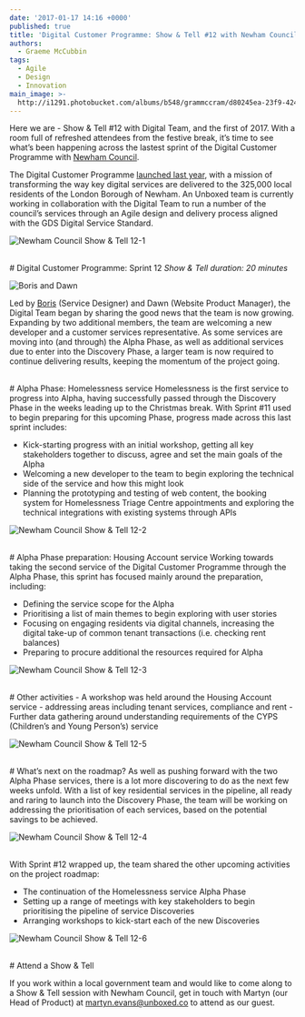 ```yaml
---
date: '2017-01-17 14:16 +0000'
published: true
title: 'Digital Customer Programme: Show & Tell #12 with Newham Council'
authors:
  - Graeme McCubbin
tags:
  - Agile
  - Design
  - Innovation
main_image: >-
  http://i1291.photobucket.com/albums/b548/grammccram/d80245ea-23f9-424e-9045-0b27e597ea82_zpsudxpyfyv.jpg
---
```

Here we are - Show & Tell #12 with Digital Team, and the first of 2017. With a room full of refreshed attendees from the festive break, it’s time to see what’s been happening across the lastest sprint of the Digital Customer Programme with [Newham Council](https://www.newham.gov.uk/Pages/index.aspx).<br/>

The Digital Customer Programme [launched last year](https://unboxed.co/news/unboxed-is-awarded-digital-customer-programme-discovery-phase-contract-with-newham-council/), with a mission of transforming the way key digital services are delivered to the 325,000 local residents of the London Borough of Newham. An Unboxed team is currently working in collaboration with the Digital Team to run a number of the council’s services through an Agile design and delivery process aligned with the GDS Digital Service Standard.<br/>

![Newham Council Show  & Tell 12-1](http://i1291.photobucket.com/albums/b548/grammccram/732160ae-836c-4c35-9944-aa642bf8f066_zpswv1cddhz.jpg)

<br/>
# Digital Customer Programme: Sprint 12
<i>Show & Tell duration: 20 minutes</i><br/>

![Boris and Dawn](http://i1291.photobucket.com/albums/b548/grammccram/Screen%20Shot%202017-01-17%20at%2014.53.24_zps2e1jmoaf.png)

Led by [Boris](https://unboxed.co/people/#boris-divjak) (Service Designer) and Dawn (Website Product Manager), the Digital Team began by sharing the good news that the team is now growing. Expanding by two additional members, the team are welcoming a new developer and a customer services representative. As some services are moving into (and through) the Alpha Phase, as well as additional services due to enter into the Discovery Phase, a larger team is now required to continue delivering results, keeping the momentum of the project going.<br/>

<br/>
# Alpha Phase: Homelessness service
Homelessness is the first service to progress into Alpha, having successfully passed through the Discovery Phase in the weeks leading up to the Christmas break. With Sprint #11 used to begin preparing for this upcoming Phase, progress made across this last sprint includes:<br/>

- Kick-starting progress with an initial workshop, getting all key stakeholders together to discuss, agree and set the main goals of the Alpha
- Welcoming a new developer to the team to begin exploring the technical side of the service and how this might look
- Planning the prototyping and testing of web content, the booking system for Homelessness Triage Centre appointments and exploring the technical integrations with existing systems through APIs

![Newham Council Show  & Tell 12-2](http://i1291.photobucket.com/albums/b548/grammccram/Image%20uploaded%20from%20iOS-1_zpsyswse5qn.jpg)

<br/>
# Alpha Phase preparation: Housing Account service
Working towards taking the second service of the Digital Customer Programme through the Alpha Phase, this sprint has focused mainly around the preparation, including:<br/>

- Defining the service scope for the Alpha
- Prioritising a list of main themes to begin exploring with user stories
- Focusing on engaging residents via digital channels, increasing the digital take-up of common tenant transactions (i.e. checking rent balances)
- Preparing to procure additional the resources required for Alpha

![Newham Council Show  & Tell 12-3](http://i1291.photobucket.com/albums/b548/grammccram/305bb593-d873-4dcc-aed2-54411109e11d_zpsw2tt2txm.jpg)

<br/>
# Other activities
- A workshop was held around the Housing Account service - addressing areas including tenant services, compliance and rent
- Further data gathering around understanding requirements of the CYPS (Children’s and Young Person’s) service

![Newham Council Show  & Tell 12-5](http://i1291.photobucket.com/albums/b548/grammccram/Image%20uploaded%20from%20iOS-2_zpsdthwkzfx.jpg)

<br/>
# What’s next on the roadmap?
As well as pushing forward with the two Alpha Phase services, there is a lot more discovering to do as the next few weeks unfold. With a list of key residential services in the pipeline, all ready and raring to launch into the Discovery Phase, the team will be working on addressing the prioritisation of each services, based on the potential savings to be achieved.<br/>

![Newham Council Show  & Tell 12-4](http://i1291.photobucket.com/albums/b548/grammccram/IMG_8251_zpsosj77lbh.jpg)

<br/>
With Sprint #12 wrapped up, the team shared the other upcoming activities on the project roadmap:<br/>

- The continuation of the Homelessness service Alpha Phase
- Setting up a range of meetings with key stakeholders to begin prioritising the pipeline of service Discoveries
- Arranging workshops to kick-start each of the new Discoveries

![Newham Council Show  & Tell 12-6](http://i1291.photobucket.com/albums/b548/grammccram/d80245ea-23f9-424e-9045-0b27e597ea82_zpsudxpyfyv.jpg)

<br/>
# Attend a Show & Tell

If you work within a local government team and would like to come along to a Show & Tell session with Newham Council, get in touch with Martyn (our Head of Product) at martyn.evans@unboxed.co to attend as our guest.

